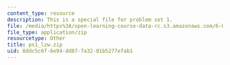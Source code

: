 ```yaml
---
content_type: resource
description: This is a special file for problem set 1.
file: /media/https%3A/open-learning-course-data-rc.s3.amazonaws.com/6-02-introduction-to-eecs-ii-digital-communication-systems-fall-2012/8ddc5c6f6e94dd877a3201b5277efab1_ps1_lzw.zip
file_type: application/zip
resourcetype: Other
title: ps1_lzw.zip
uid: 8ddc5c6f-6e94-dd87-7a32-01b5277efab1
---
```

